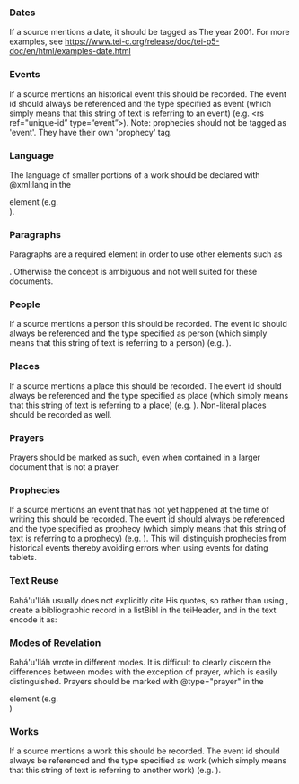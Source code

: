 ### Dates

If a source mentions a date, it should be tagged as <date when="2001">The year 2001</date>. For more examples, see https://www.tei-c.org/release/doc/tei-p5-doc/en/html/examples-date.html

### Events

If a source mentions an historical event this should be recorded. The event id should always be referenced and the type specified as event (which simply means that this string of text is referring to an event) (e.g. <rs ref="unique-id” type=“event”></rs>). Note: prophecies should not be tagged as 'event'. They have their own 'prophecy' tag.

### Language

The language of smaller portions of a work should be declared with @xml:lang in the <div> element (e.g. <div xml:lang="ar">).

### Paragraphs

Paragraphs are a required element in order to use other elements such as <div>. Otherwise the concept is ambiguous and not well suited for these documents.

### People

If a source mentions a person this should be recorded. The event id should always be referenced and the type specified as person (which simply means that this string of text is referring to a person) (e.g. <rs ref="unique-id" type=“person”></rs>).

### Places

If a source mentions a place this should be recorded. The event id should always be referenced and the type specified as place (which simply means that this string of text is referring to a place) (e.g. <rs ref="unique-id" type=“place”></rs>). Non-literal places should be recorded as well. 

### Prayers

Prayers should be marked as such, even when contained in a larger document that is not a prayer.

### Prophecies

If a source mentions an event that has not yet happened at the time of writing this should be recorded. The event id should always be referenced and the type specified as prophecy (which simply means that this string of text is referring to a prophecy) (e.g. <rs ref="unique-id" type=“prophecy”></rs>). This will distinguish prophecies from historical events thereby avoiding errors when using events for dating tablets.

### Text Reuse

Bahá'u'lláh usually does not explicitly cite His quotes, so rather than using <cit>, create a bibliographic record in a listBibl in the teiHeader, and in the text encode it as: 
<quote source="#bibl-123"><!-- quoted text --></quote>

### Modes of Revelation

Bahá'u'lláh wrote in different modes. It is difficult to clearly discern the differences between modes with the exception of prayer, which is easily distinguished. Prayers should be marked with @type="prayer" in the <div> element (e.g.   <div type="prayer">)

### Works

If a source mentions a work this should be recorded. The event id should always be referenced and the type specified as work (which simply means that this string of text is referring to another work) (e.g. <rs ref="unique-id" type=“work”></rs>).


